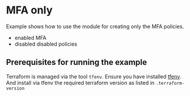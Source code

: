# MFA only
Example shows how to use the module for creating only the MFA policies.
- enabled MFA
- disabled disabled policies

## Prerequisites for running the example
Terraform is managed via the tool `tfenv`. Ensure you have installed [tfenv](https://github.com/kamatama41/tfenv). And install via tfenv the required terraform version as listed in `.terraform-version`
